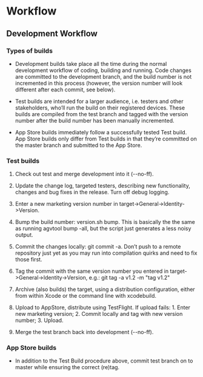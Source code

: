 # Workflow

## Development Workflow

### Types of builds

-   Development builds take place all the time during the normal development workflow of coding, building and running. Code changes are committed to the development branch, and the build number is not incremented in this process (however, the version number will look different after each commit, see below).

-   Test builds are intended for a larger audience, i.e. testers and other stakeholders, who’ll run the build on their registered devices. These builds are compiled from the test branch and tagged with the version number after the build number has been manually incremented.

-   App Store builds immediately follow a successfully tested Test build. App Store builds only differ from Test builds in that they’re committed on the master branch and submitted to the App Store.

### Test builds

1.  Check out test and merge development into it (--no-ff).

2.  Update the change log, targeted testers, describing new functionality, changes and bug fixes in the release. Turn off debug logging.

3.  Enter a new marketing version number in target->General->Identity->Version.

4.  Bump the build number: version.sh bump. This is basically the the same as running agvtool bump -all, but the script just generates a less noisy output.

5.  Commit the changes locally: git commit -a. Don’t push to a remote repository just yet as you may run into compilation quirks and need to fix those first.

6.  Tag the commit with the same version number you entered in target->General->Identity->Version, e.g.: git tag -a v1.2 -m "tag v1.2" 

7.  Archive (also builds) the target, using a distribution configuration, either from within Xcode or the command line with xcodebuild.

8.  Upload to AppStore, distribute using TestFlight. If upload fails: 1. Enter new marketing version; 2. Commit locally and tag with new version number; 3. Upload.

9.  Merge the test branch back into development (--no-ff).

### App Store builds

*   In addition to the Test Build procedure above, commit test branch on to master while ensuring the correct (re)tag.


